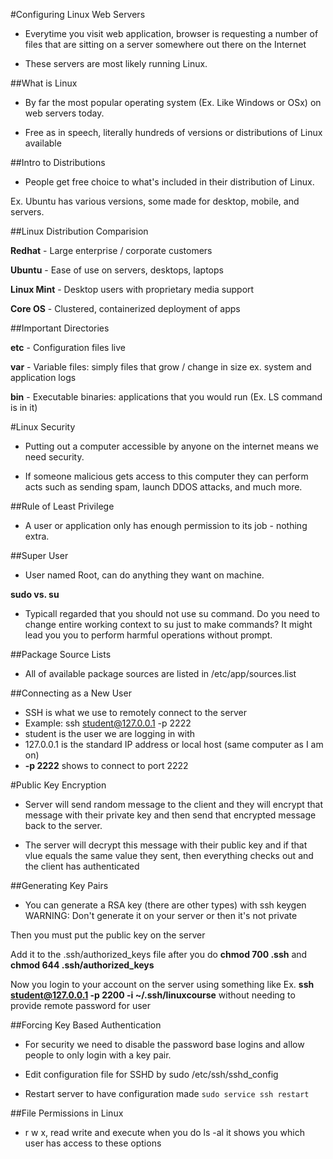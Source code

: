 #Configuring Linux Web Servers

- Everytime you visit web application, browser is requesting a number of files that are sitting on a server somewhere out there on the Internet

- These servers are most likely running Linux. 

##What is Linux

- By far the most popular operating system (Ex. Like Windows or OSx) on web servers today.

- Free as in speech, literally hundreds of versions or distributions of Linux available

##Intro to Distributions

- People get free choice to what's included in their distribution of Linux. 

Ex. Ubuntu has various versions, some made for desktop, mobile, and servers.

##Linux Distribution Comparision

**Redhat** - Large enterprise / corporate customers

**Ubuntu** - Ease of use on servers, desktops, laptops

**Linux Mint** - Desktop users with proprietary media support

**Core OS** - Clustered, containerized deployment of apps

##Important Directories

**etc** - Configuration files live

**var** - Variable files: simply files that grow / change in size ex. system and application logs

**bin** - Executable binaries: applications that you would run (Ex. LS command is in it)

#Linux Security

- Putting out a computer accessible by anyone on the internet means we need security.

- If someone malicious gets access to this computer they can perform acts such as sending spam, launch DDOS attacks, and much more.

##Rule of Least Privilege

- A user or application only has enough permission to its job - nothing extra.

##Super User

- User named Root, can do anything they want on machine.

**sudo vs. su**

- Typicall regarded that you should not use su command. Do you need to change entire working context to su just to make commands? It might lead you you to perform harmful operations without prompt.

##Package Source Lists

- All of available package sources are listed in /etc/app/sources.list

##Connecting as a New User

- SSH is what we use to remotely connect to the server
- Example: ssh student@127.0.0.1 -p 2222
- student is the user we are logging in with
- 127.0.0.1 is the standard IP address or local host (same computer as I am on)
- **-p 2222** shows to connect to port 2222

#Public Key Encryption

- Server will send random message to the client and they will encrypt that message with their private key and then send that encrypted message back to the server.

- The server will decrypt this message with their public key and if that vlue equals the same value they sent, then everything checks out and the client has authenticated

##Generating Key Pairs

- You can generate a RSA key (there are other types) with ssh keygen
WARNING: Don't generate it on your server or then it's not private

Then you must put the public key on the server 

Add it to the .ssh/authorized_keys file after you do **chmod 700 .ssh** and **chmod 644 .ssh/authorized_keys**

Now you login to your account on the server using something like Ex. **ssh student@127.0.0.1 -p 2200 -i ~/.ssh/linuxcourse** without needing to provide remote password for user

##Forcing Key Based Authentication 

- For security we need to disable the password base logins and allow people to only login with a key pair.

- Edit configuration file for SSHD by sudo /etc/ssh/sshd_config

- Restart server to have configuration made ```sudo service ssh restart```

##File Permissions in Linux

- r w x, read write and execute when you do ls -al it shows you which user has access to these options
